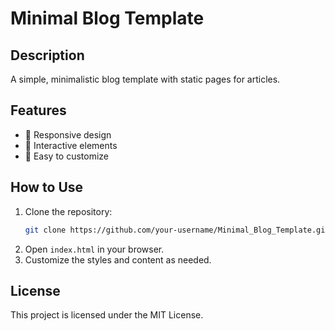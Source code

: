 # Minimal Blog Template

## Description
A simple, minimalistic blog template with static pages for articles.

## Features
- 📌 Responsive design
- 📌 Interactive elements
- 📌 Easy to customize

## How to Use
1. Clone the repository:
   ```sh
   git clone https://github.com/your-username/Minimal_Blog_Template.git
   ```
2. Open `index.html` in your browser.
3. Customize the styles and content as needed.

## License
This project is licensed under the MIT License.
